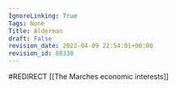 ```yaml
---
IgnoreLinking: True
Tags: None
Title: Alderman
draft: False
revision_date: 2022-04-09 22:54:01+00:00
revision_id: 88338
---
```


#REDIRECT [[The Marches economic interests]]